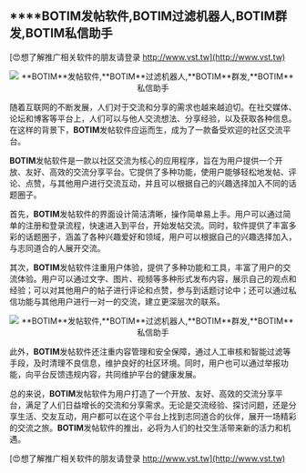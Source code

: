 ## ****BOTIM**发帖软件,**BOTIM**过滤机器人,**BOTIM**群发,**BOTIM**私信助手**

[😍想了解推广相关软件的朋友请登录 http://www.vst.tw](http://www.vst.tw)

 <center><img src="https://vst.tw/MP4/tuiguang/png/7.png" alt="**BOTIM**发帖软件,**BOTIM**过滤机器人,**BOTIM**群发,**BOTIM**私信助手"></center>

随着互联网的不断发展，人们对于交流和分享的需求也越来越迫切。在社交媒体、论坛和博客等平台上，人们可以与他人交流想法、分享经验，以及获取各种信息。在这样的背景下，**BOTIM**发帖软件应运而生，成为了一款备受欢迎的社区交流平台。

**BOTIM**发帖软件是一款以社区交流为核心的应用程序，旨在为用户提供一个开放、友好、高效的交流分享平台。它提供了多种功能，使用户能够轻松地发帖、评论、点赞，与其他用户进行交流互动，并且可以根据自己的兴趣选择加入不同的话题圈子。

首先，**BOTIM**发帖软件的界面设计简洁清晰，操作简单易上手。用户可以通过简单的注册和登录流程，快速进入到平台，开始发帖交流。同时，软件提供了丰富多彩的话题圈子，涵盖了各种兴趣爱好和领域，用户可以根据自己的兴趣选择加入，与志同道合的人展开交流。

其次，**BOTIM**发帖软件注重用户体验，提供了多种功能和工具，丰富了用户的交流体验。用户可以通过文字、图片、视频等多种形式发布内容，展示自己的观点和经验；可以对其他用户的帖子进行评论和点赞，参与到话题讨论中；还可以通过私信功能与其他用户进行一对一的交流，建立更深层次的联系。

 <center><img src="https://vst.tw/MP4/tuiguang/png/1.png" alt="**BOTIM**发帖软件,**BOTIM**过滤机器人,**BOTIM**群发,**BOTIM**私信助手"></center>

此外，**BOTIM**发帖软件还注重内容管理和安全保障，通过人工审核和智能过滤等手段，及时清理不良信息，维护良好的社区环境。同时，用户也可以通过举报功能，向平台反馈违规内容，共同维护平台的健康发展。

总的来说，**BOTIM**发帖软件为用户打造了一个开放、友好、高效的交流分享平台，满足了人们日益增长的交流和分享需求。无论是交流经验、探讨问题，还是分享生活、交友互动，用户都可以在这个平台上找到志同道合的伙伴，展开一场精彩的交流之旅。**BOTIM**发帖软件的推出，必将为人们的社交生活带来新的活力和机遇。

[😍想了解推广相关软件的朋友请登录 http://www.vst.tw](http://www.vst.tw)



